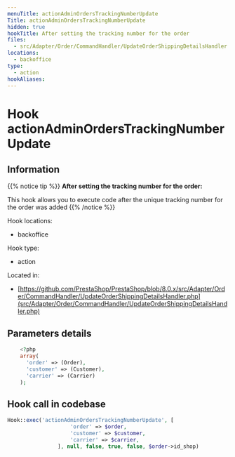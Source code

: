 ```yaml
---
menuTitle: actionAdminOrdersTrackingNumberUpdate
Title: actionAdminOrdersTrackingNumberUpdate
hidden: true
hookTitle: After setting the tracking number for the order
files:
  - src/Adapter/Order/CommandHandler/UpdateOrderShippingDetailsHandler.php
locations:
  - backoffice
type:
  - action
hookAliases:
---
```


# Hook actionAdminOrdersTrackingNumberUpdate

## Information

{{% notice tip %}}
**After setting the tracking number for the order:** 

This hook allows you to execute code after the unique tracking number for the order was added
{{% /notice %}}

Hook locations: 
  - backoffice

Hook type: 
  - action

Located in: 
  - [https://github.com/PrestaShop/PrestaShop/blob/8.0.x/src/Adapter/Order/CommandHandler/UpdateOrderShippingDetailsHandler.php](src/Adapter/Order/CommandHandler/UpdateOrderShippingDetailsHandler.php)

## Parameters details

```php
    <?php
    array(
      'order' => (Order),
      'customer' => (Customer),
      'carrier' => (Carrier)
    );
```

## Hook call in codebase

```php
Hook::exec('actionAdminOrdersTrackingNumberUpdate', [
                    'order' => $order,
                    'customer' => $customer,
                    'carrier' => $carrier,
                ], null, false, true, false, $order->id_shop)
```